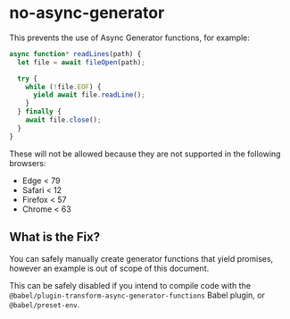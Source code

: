 # no-async-generator

This prevents the use of Async Generator functions, for example:

```js
async function* readLines(path) {
  let file = await fileOpen(path);

  try {
    while (!file.EOF) {
      yield await file.readLine();
    }
  } finally {
    await file.close();
  }
}
```

These will not be allowed because they are not supported in the following browsers:

 - Edge < 79
 - Safari < 12
 - Firefox < 57
 - Chrome < 63


## What is the Fix?

You can safely manually create generator functions that yield promises, however an example is out of scope of this document.

This can be safely disabled if you intend to compile code with the `@babel/plugin-transform-async-generator-functions` Babel plugin, or `@babel/preset-env`.
